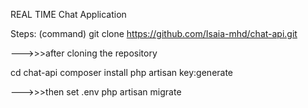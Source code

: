 REAL TIME Chat Application

Steps: (command)
git clone https://github.com/Isaia-mhd/chat-api.git

--->>>after cloning the repository

cd chat-api
composer install
php artisan key:generate

--->>>then set .env
php artisan migrate

